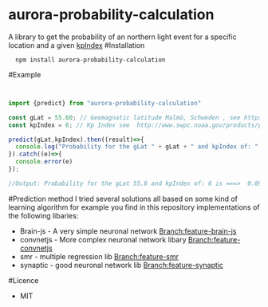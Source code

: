 # aurora-probability-calculation
A library to get the probability of an northern light event for a specific location and a given [kpIndex]( http://www.swpc.noaa.gov/products/planetary-k-index) 
#Installation 

```
  npm install aurora-probability-calculation
```

#Example


```javascript


import {predict} from "aurora-probability-calculation"

const gLat = 55.60; // Geomagnatic latitude Malmö, Schweden , see https://en.wikipedia.org/wiki/Geomagnetic_lat
const kpIndex = 6; // Kp Index see  http://www.swpc.noaa.gov/products/planetary-k-index

predict(gLat,kpIndex).then((result)=>{
  console.log("Probability for the gLat " + gLat + " and kpIndex of: " + kpIndex + " is ===> ", result)
}).catch((e)=>{
  console.error(e)
});

//Output: Probability for the gLat 55.6 and kpIndex of: 6 is ===>  0.8988385082835078


```


#Prediction method
I tried several solutions all based on some kind of learning algorithm for example you find in this repository implementations of the following libaries: 

* Brain-js - A very simple neuronal network  [Branch:feature-brain-js](https://github.com/B-Stefan/aurora-probability-calculation/tree/feature-brain-js)
* convnetjs - More complex neuronal network libary  [Branch:feature-convnetjs](https://github.com/B-Stefan/aurora-probability-calculation/tree/feature-convnetjs)
* smr - multiple regression lib   [Branch:feature-smr](https://github.com/B-Stefan/aurora-probability-calculation/tree/feature-smr)
* synaptic - good neuronal network lib  [Branch:feature-synaptic](https://github.com/B-Stefan/aurora-probability-calculation/tree/feature-synaptic)



#Licence

* MIT
